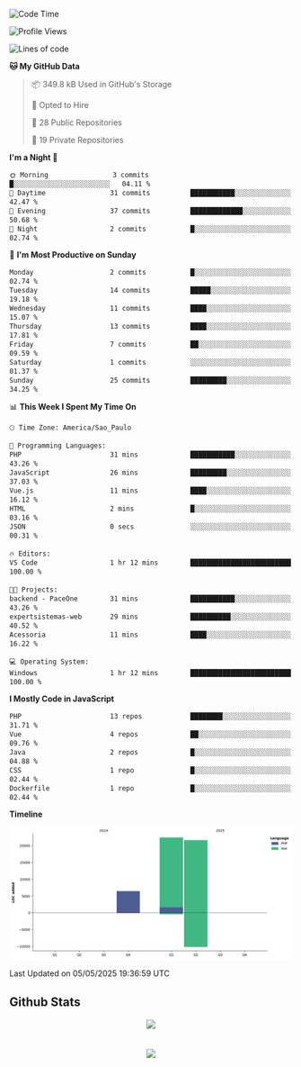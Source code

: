  
<!--START_SECTION:waka-->
![Code Time](http://img.shields.io/badge/Code%20Time-1%2C872%20hrs%2049%20mins-blue)

![Profile Views](http://img.shields.io/badge/Profile%20Views-2-blue)

![Lines of code](https://img.shields.io/badge/From%20Hello%20World%20I%27ve%20Written-50.4%20thousand%20lines%20of%20code-blue)

**🐱 My GitHub Data** 

> 📦 349.8 kB Used in GitHub's Storage 
 > 
> 💼 Opted to Hire
 > 
> 📜 28 Public Repositories 
 > 
> 🔑 19 Private Repositories 
 > 
**I'm a Night 🦉** 

```text
🌞 Morning                3 commits           █░░░░░░░░░░░░░░░░░░░░░░░░   04.11 % 
🌆 Daytime                31 commits          ███████████░░░░░░░░░░░░░░   42.47 % 
🌃 Evening                37 commits          █████████████░░░░░░░░░░░░   50.68 % 
🌙 Night                  2 commits           █░░░░░░░░░░░░░░░░░░░░░░░░   02.74 % 
```
📅 **I'm Most Productive on Sunday** 

```text
Monday                   2 commits           █░░░░░░░░░░░░░░░░░░░░░░░░   02.74 % 
Tuesday                  14 commits          █████░░░░░░░░░░░░░░░░░░░░   19.18 % 
Wednesday                11 commits          ████░░░░░░░░░░░░░░░░░░░░░   15.07 % 
Thursday                 13 commits          ████░░░░░░░░░░░░░░░░░░░░░   17.81 % 
Friday                   7 commits           ██░░░░░░░░░░░░░░░░░░░░░░░   09.59 % 
Saturday                 1 commits           ░░░░░░░░░░░░░░░░░░░░░░░░░   01.37 % 
Sunday                   25 commits          █████████░░░░░░░░░░░░░░░░   34.25 % 
```


📊 **This Week I Spent My Time On** 

```text
🕑︎ Time Zone: America/Sao_Paulo

💬 Programming Languages: 
PHP                      31 mins             ███████████░░░░░░░░░░░░░░   43.26 % 
JavaScript               26 mins             █████████░░░░░░░░░░░░░░░░   37.03 % 
Vue.js                   11 mins             ████░░░░░░░░░░░░░░░░░░░░░   16.12 % 
HTML                     2 mins              █░░░░░░░░░░░░░░░░░░░░░░░░   03.16 % 
JSON                     0 secs              ░░░░░░░░░░░░░░░░░░░░░░░░░   00.31 % 

🔥 Editors: 
VS Code                  1 hr 12 mins        █████████████████████████   100.00 % 

🐱‍💻 Projects: 
backend - PaceOne        31 mins             ███████████░░░░░░░░░░░░░░   43.26 % 
expertsistemas-web       29 mins             ██████████░░░░░░░░░░░░░░░   40.52 % 
Acessoria                11 mins             ████░░░░░░░░░░░░░░░░░░░░░   16.22 % 

💻 Operating System: 
Windows                  1 hr 12 mins        █████████████████████████   100.00 % 
```

**I Mostly Code in JavaScript** 

```text
PHP                      13 repos            ████████░░░░░░░░░░░░░░░░░   31.71 % 
Vue                      4 repos             ██░░░░░░░░░░░░░░░░░░░░░░░   09.76 % 
Java                     2 repos             █░░░░░░░░░░░░░░░░░░░░░░░░   04.88 % 
CSS                      1 repo              █░░░░░░░░░░░░░░░░░░░░░░░░   02.44 % 
Dockerfile               1 repo              █░░░░░░░░░░░░░░░░░░░░░░░░   02.44 % 
```



**Timeline**

![Lines of Code chart](https://raw.githubusercontent.com/MaueDev/MaueDev/main/assets/bar_graph.png)


 Last Updated on 05/05/2025 19:36:59 UTC
<!--END_SECTION:waka-->

## Github Stats  
<div align="center"><img src="https://github-readme-stats.vercel.app/api/top-langs/?username=MaueDev&hide_border=true&layout=compact" align="center" /></div>  

<br/>  

<br/>  

<div align="center">
<img src="https://komarev.com/ghpvc/?username=MaueDev&&style=flat-square" align="center" />
</div>  
  
